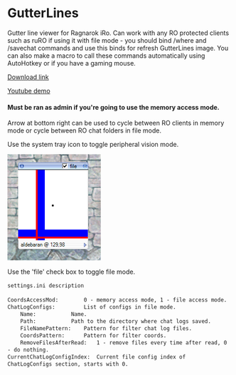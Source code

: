 # GutterLines
Gutter line viewer for Ragnarok iRo. 
Can work with any RO protected clients such as ruRO if using it with file mode - you should bind /where and /savechat commands and use this binds for refresh GutterLines image.
You can also make a macro to call these commands automatically using AutoHotkey or if you have a gaming mouse.

[Download link](https://github.com/b001e4n/GutterLines/releases/download/1.6/GutterLines.zip)

[Youtube demo](https://youtu.be/hggU2WS2KyU)

#### Must be ran as admin if you're going to use the memory access mode.

Arrow at bottom right can be used to cycle between RO clients in memory mode or cycle between RO chat folders in file mode.

Use the system tray icon to toggle peripheral vision mode.

![preview](https://raw.githubusercontent.com/b001e4n/gutterlines/master/GutterLinesPrev.png)

Use the 'file' check box to toggle file mode.
```
settings.ini description

CoordsAccessMod: 		0 - memory access mode, 1 - file access mode.
ChatLogConfigs: 		List of configs in file mode.
	Name:			Name.
	Path:			Path to the directory where chat logs saved.
	FileNamePattern:	Pattern for filter chat log files.
	CoordsPattern:		Pattern for filter coords.
	RemoveFilesAfterRead:	1 - remove files every time after read, 0 - do nothing.
CurrentChatLogConfigIndex:	Current file config index of ChatLogConfigs section, starts with 0.
```
